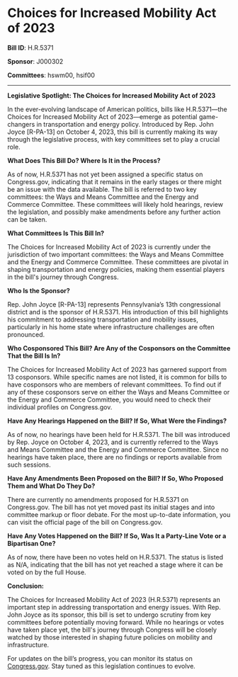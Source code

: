 # Choices for Increased Mobility Act of 2023

**Bill ID**: H.R.5371

**Sponsor**: J000302

**Committees**: hswm00, hsif00

---

**Legislative Spotlight: The Choices for Increased Mobility Act of 2023**

In the ever-evolving landscape of American politics, bills like H.R.5371—the Choices for Increased Mobility Act of 2023—emerge as potential game-changers in transportation and energy policy. Introduced by Rep. John Joyce [R-PA-13] on October 4, 2023, this bill is currently making its way through the legislative process, with key committees set to play a crucial role.

**What Does This Bill Do? Where Is It in the Process?**

As of now, H.R.5371 has not yet been assigned a specific status on Congress.gov, indicating that it remains in the early stages or there might be an issue with the data available. The bill is referred to two key committees: the Ways and Means Committee and the Energy and Commerce Committee. These committees will likely hold hearings, review the legislation, and possibly make amendments before any further action can be taken.

**What Committees Is This Bill In?**

The Choices for Increased Mobility Act of 2023 is currently under the jurisdiction of two important committees: the Ways and Means Committee and the Energy and Commerce Committee. These committees are pivotal in shaping transportation and energy policies, making them essential players in the bill's journey through Congress.

**Who Is the Sponsor?**

Rep. John Joyce [R-PA-13] represents Pennsylvania’s 13th congressional district and is the sponsor of H.R.5371. His introduction of this bill highlights his commitment to addressing transportation and mobility issues, particularly in his home state where infrastructure challenges are often pronounced.

**Who Cosponsored This Bill? Are Any of the Cosponsors on the Committee That the Bill Is In?**

The Choices for Increased Mobility Act of 2023 has garnered support from 13 cosponsors. While specific names are not listed, it is common for bills to have cosponsors who are members of relevant committees. To find out if any of these cosponsors serve on either the Ways and Means Committee or the Energy and Commerce Committee, you would need to check their individual profiles on Congress.gov.

**Have Any Hearings Happened on the Bill? If So, What Were the Findings?**

As of now, no hearings have been held for H.R.5371. The bill was introduced by Rep. Joyce on October 4, 2023, and is currently referred to the Ways and Means Committee and the Energy and Commerce Committee. Since no hearings have taken place, there are no findings or reports available from such sessions.

**Have Any Amendments Been Proposed on the Bill? If So, Who Proposed Them and What Do They Do?**

There are currently no amendments proposed for H.R.5371 on Congress.gov. The bill has not yet moved past its initial stages and into committee markup or floor debate. For the most up-to-date information, you can visit the official page of the bill on Congress.gov.

**Have Any Votes Happened on the Bill? If So, Was It a Party-Line Vote or a Bipartisan One?**

As of now, there have been no votes held on H.R.5371. The status is listed as N/A, indicating that the bill has not yet reached a stage where it can be voted on by the full House.

**Conclusion:**

The Choices for Increased Mobility Act of 2023 (H.R.5371) represents an important step in addressing transportation and energy issues. With Rep. John Joyce as its sponsor, this bill is set to undergo scrutiny from key committees before potentially moving forward. While no hearings or votes have taken place yet, the bill's journey through Congress will be closely watched by those interested in shaping future policies on mobility and infrastructure.

For updates on the bill’s progress, you can monitor its status on [Congress.gov](https://www.congress.gov/bill/118th-congress/house-bill/5371). Stay tuned as this legislation continues to evolve.